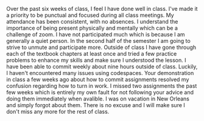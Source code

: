 Over the past six weeks of class, I feel I have done well in class. I've made it a priority to be punctual and focused during all class meetings. My attendance has been consistent, with no absences. I understand the importance of being present physically and mentally which can be a challenge of zoom. I have not participated much which is because I am generally a quiet person. In the second half of the semester I am going to strive to unmute and participate more. Outside of class I have gone through each of the textbook chapters at least once and tried a few practice problems to enhance my skills and make sure I understood the lesson. I have been able to commit weekly about nine hours outside of class.
Luckily, I haven't encountered many issues using codespaces. Your demonstration in class a few weeks ago about how to commit assignments resolved my confusion regarding how to turn in work.
I missed two assignments the past few weeks which is entirely my own fault for not following your advice and doing them immediately when avalible. I was on vacation in New Orleans and simply forgot about them. There is no excuse and I will make sure I don't miss any more for the rest of class. 